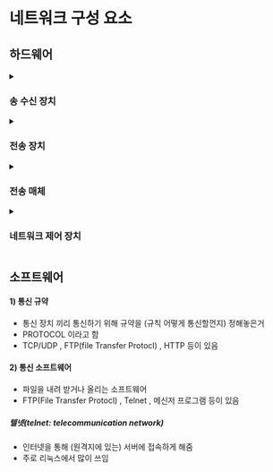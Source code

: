 # 네트워크 구성 요소
## 하드웨어
<details markdown="1">
<summary><h3>송 수신 장치</h3></summary>
<li>네트워크에 접속하는 단말 장치</li>
<li>정보 처리 담당 하는 단말 장치</li>
<li>예시로는 컴퓨터</li>
</details>

<details markdown="1">
<summary><h3>전송 장치</h3></summary>
<li>( 송 수신 장치 or 네트워크 제어 장치 )에게 signal(신호)를 아날로그 신호로 바꿔주는 역할</li>
</details>

<details markdown="1">
<summary><h3>전송 매체</h3></summary>
<li>송 수신 장치 or 네트워크 제어 장치의 신호를 전송 장치에게 보내주는 애임</li>
<li>신호 전달</li>
<li>a.k.a 통신 회선</li>
</details>

<details markdown="1">
<summary><h3>네트워크 제어 장치</h3></summary>
<li>통신 회선 으로 부터 받은 데이터를 저장 / 처리 시킴</li>
<li>송 수신을 연결 시켜주기도 함</li>
<li>네트워크들을 관리 및 선택함</li>
</details>

## 소프트웨어
#### 1) 통신 규약
- 통신 장치 끼리 통신하기 위해 규약을 (규칙 어떻게 통신할껀지) 정해놓은거
- PROTOCOL 이라고 함
- TCP/UDP , FTP(file Transfer Protocl) , HTTP 등이 있음
#### 2) 통신 소프트웨어
- 파일을 내려 받거나 올리는 소프트웨어
- FTP(File Transfer Protocl) , Telnet , 메신저 프로그램 등이 있음
##### 텔넷(telnet: telecommunication network)
-  인터넷을 통해 (원격지에 있는) 서버에 접속하게 해줌
-  주로 리눅스에서 많이 쓰임
